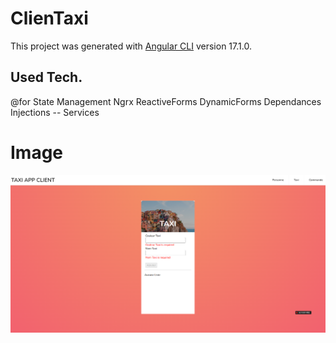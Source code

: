 # ClienTaxi

This project was generated with [Angular CLI](https://github.com/angular/angular-cli) version 17.1.0.

## Used Tech.

@for
State Management Ngrx
ReactiveForms
DynamicForms
Dependances Injections -- Services

# Image

![alt text](image.png)
